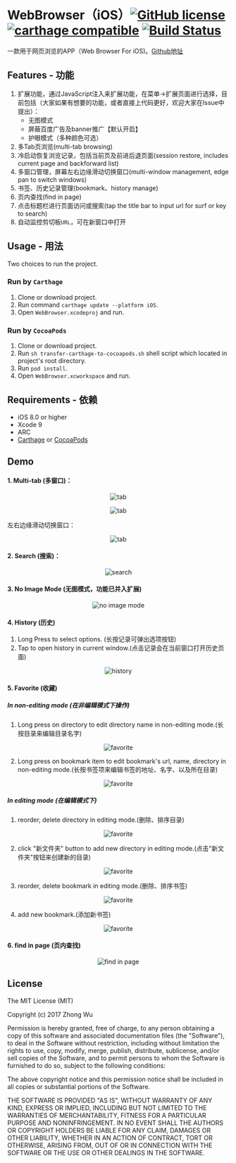 # WebBrowser（iOS）[![GitHub license](https://img.shields.io/badge/License-MIT-lightgrey.svg)](https://github.com/avito-tech/Marshroute/blob/master/LICENSE)  [![carthage compatible](https://img.shields.io/badge/Carthage-compatible-blue.svg)](https://github.com/Carthage/Carthage) [![Build Status](https://travis-ci.org/zhongwuzw/WebBrowser.svg?branch=master)](https://travis-ci.org/zhongwuzw/WebBrowser)

一款用于网页浏览的APP（Web Browser For iOS)。[Github地址](https://github.com/zhongwuzw/WebBrowser)

## Features - 功能
1. 扩展功能，通过JavaScript注入来扩展功能，在菜单->扩展页面进行选择，目前包括（大家如果有想要的功能，或者直接上代码更好，欢迎大家在Issue中提出）：
    * 无图模式
    * 屏蔽百度广告及banner推广【默认开启】
    * 护眼模式（多种颜色可选）
2. 多Tab页浏览(multi-tab browsing)
3. 冷启动恢复浏览记录，包括当前页及前进后退页面(session restore, includes current page and backforward list)
4. 多窗口管理，屏幕左右边缘滑动切换窗口(multi-window management, edge pan to switch windows)
5. 书签、历史记录管理(bookmark、history manage)
6. 页内查找(find in page)
7. 点击标题栏进行页面访问或搜索(tap the title bar to  input url for surf or key to search)
8. 自动监控剪切板`URL`，可在新窗口中打开

  
## Usage - 用法
Two choices to run the project.

### Run by `Carthage`
  1. Clone or download project.
  2. Run command `carthage update --platform iOS`.
  3. Open `WebBrowser.xcodeproj` and run.


### Run by `CocoaPods`
  1. Clone or download project.
  2. Run `sh transfer-carthage-to-cocoapods.sh` shell script which located in project's root directory.
  3. Run `pod install`.
  3. Open `WebBrowser.xcworkspace` and run.
  
## Requirements - 依赖
* iOS 8.0 or higher
* Xcode 9
* ARC
* [Carthage](https://github.com/Carthage/Carthage) or [CocoaPods](https://github.com/CocoaPods/CocoaPods)

## Demo

#### 1. Multi-tab (多窗口)：
<p align="center">
  <img src="https://raw.githubusercontent.com/zhongwuzw/zhongwuzw.github.io.resource/master/images/repos/WebBrowser/images/home_tab_switch.gif" alt="tab"/>
</p>

<p align="center">
  <img src="https://raw.githubusercontent.com/zhongwuzw/zhongwuzw.github.io.resource/master/images/repos/WebBrowser/images/tab_manage.gif" alt="tab"/>
</p>

左右边缘滑动切换窗口：

<p align="center">
  <img src="https://raw.githubusercontent.com/zhongwuzw/zhongwuzw.github.io.resource/master/images/repos/WebBrowser/images/multi_window_switch.gif" alt="tab"/>
</p>

#### 2. Search (搜索)：
<p align="center">
  <img src="https://raw.githubusercontent.com/zhongwuzw/zhongwuzw.github.io.resource/master/images/repos/WebBrowser/images/home_search.gif" alt="search"/>
</p>

#### 3. No Image Mode (无图模式，功能已并入扩展)
<p align="center">
  <img src="https://raw.githubusercontent.com/zhongwuzw/zhongwuzw.github.io.resource/master/images/repos/WebBrowser/images/no-image-mode.gif" alt="no image mode"/>
</p>

#### 4. History (历史)
1. Long Press to select options. (长按记录可弹出选项按钮)
2. Tap to open history in current window.(点击记录会在当前窗口打开历史页面)
<p align="center">
  <img src="https://raw.githubusercontent.com/zhongwuzw/zhongwuzw.github.io.resource/master/images/repos/WebBrowser/images/history.gif" alt="history"/>
</p>

#### 5. Favorite (收藏)
##### In non-editing mode (在非编辑模式下操作)
1. Long press on directory to edit directory name in non-editing mode.(长按目录来编辑目录名字)
<p align="center">
  <img src="https://raw.githubusercontent.com/zhongwuzw/zhongwuzw.github.io.resource/master/images/repos/WebBrowser/images/bookmark_edit_long_section.gif" alt="favorite"/>
</p>

2. Long press on bookmark item to edit bookmark's url, name, directory in non-editing mode.(长按书签项来编辑书签的地址、名字、以及所在目录)
<p align="center">
  <img src="https://raw.githubusercontent.com/zhongwuzw/zhongwuzw.github.io.resource/master/images/repos/WebBrowser/images/bookmark_long_edit_item.gif" alt="favorite"/>
</p>

##### In editing mode (在编辑模式下)
1. reorder, delete directory in editing mode.(删除、排序目录)
<p align="center">
  <img src="https://raw.githubusercontent.com/zhongwuzw/zhongwuzw.github.io.resource/master/images/repos/WebBrowser/images/bookmark_edit_section.gif" alt="favorite"/>
</p>

2. click "新文件夹" button to add new directory in editing mode.(点击"新文件夹"按钮来创建新的目录)
<p align="center">
  <img src="https://raw.githubusercontent.com/zhongwuzw/zhongwuzw.github.io.resource/master/images/repos/WebBrowser/images/bookmark_add_section.gif" alt="favorite"/>
</p>

3. reorder, delete bookmark in editing mode.(删除、排序书签)
<p align="center">
  <img src="https://raw.githubusercontent.com/zhongwuzw/zhongwuzw.github.io.resource/master/images/repos/WebBrowser/images/bookmark_edit_item.gif" alt="favorite"/>
</p>

4. add new bookmark.(添加新书签)
<p align="center">
  <img src="https://raw.githubusercontent.com/zhongwuzw/zhongwuzw.github.io.resource/master/images/repos/WebBrowser/images/bookmark_add.gif" alt="favorite"/>
</p>

#### 6. find in page (页内查找)
<p align="center">
  <img src="https://raw.githubusercontent.com/zhongwuzw/zhongwuzw.github.io.resource/master/images/repos/WebBrowser/images/findinpage.gif" alt="find in page"/>
</p>

## License

The MIT License (MIT)

Copyright (c) 2017 Zhong Wu

Permission is hereby granted, free of charge, to any person obtaining a copy
of this software and associated documentation files (the "Software"), to deal
in the Software without restriction, including without limitation the rights
to use, copy, modify, merge, publish, distribute, sublicense, and/or sell
copies of the Software, and to permit persons to whom the Software is
furnished to do so, subject to the following conditions:

The above copyright notice and this permission notice shall be included in all
copies or substantial portions of the Software.

THE SOFTWARE IS PROVIDED "AS IS", WITHOUT WARRANTY OF ANY KIND, EXPRESS OR
IMPLIED, INCLUDING BUT NOT LIMITED TO THE WARRANTIES OF MERCHANTABILITY,
FITNESS FOR A PARTICULAR PURPOSE AND NONINFRINGEMENT. IN NO EVENT SHALL THE
AUTHORS OR COPYRIGHT HOLDERS BE LIABLE FOR ANY CLAIM, DAMAGES OR OTHER
LIABILITY, WHETHER IN AN ACTION OF CONTRACT, TORT OR OTHERWISE, ARISING FROM,
OUT OF OR IN CONNECTION WITH THE SOFTWARE OR THE USE OR OTHER DEALINGS IN THE
SOFTWARE.

